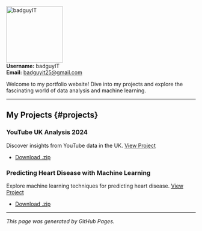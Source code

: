 
<div class="avatar-container">
  <img src="https://avatars.githubusercontent.com/badguyIT" alt="badguyIT" width="150" height="150">
  <div class="info">
    <strong>Username:</strong> badguyIT<br>
    <strong>Email:</strong> <a href="mailto:badguyit25@gmail.com">badguyit25@gmail.com</a>
  </div>
</div>

Welcome to my portfolio website! Dive into my projects and explore the fascinating world of data analysis and machine learning.

---

## My Projects {#projects}

### YouTube UK Analysis 2024
Discover insights from YouTube data in the UK. [View Project](https://github.com/badguyIT/youtuber_uk)
- [Download .zip](https://github.com/badguyIT/youtuber_uk/archive/refs/heads/main.zip)

### Predicting Heart Disease with Machine Learning
Explore machine learning techniques for predicting heart disease. [View Project](https://github.com/badguyIT/Predicting-Heart-Disease-using-Machine-Learning)
- [Download .zip](https://github.com/badguyIT/Predicting-Heart-Disease-using-Machine-Learning/archive/refs/heads/main.zip)


---

*This page was generated by GitHub Pages.*
